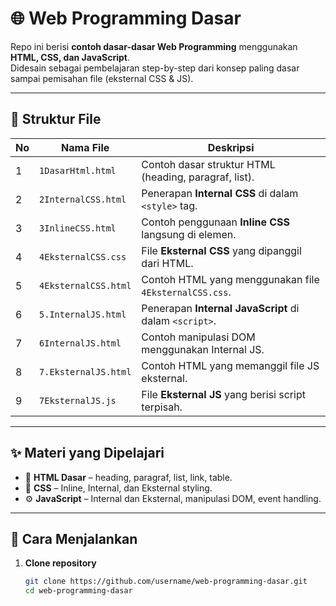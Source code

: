 # 🌐 Web Programming Dasar

Repo ini berisi **contoh dasar-dasar Web Programming** menggunakan **HTML, CSS, dan JavaScript**.  
Didesain sebagai pembelajaran step-by-step dari konsep paling dasar sampai pemisahan file (eksternal CSS & JS).

---

## 📂 Struktur File
| No | Nama File              | Deskripsi                                              |
|----|-----------------------|------------------------------------------------------|
| 1  | `1DasarHtml.html`      | Contoh dasar struktur HTML (heading, paragraf, list). |
| 2  | `2InternalCSS.html`    | Penerapan **Internal CSS** di dalam `<style>` tag.    |
| 3  | `3InlineCSS.html`      | Contoh penggunaan **Inline CSS** langsung di elemen. |
| 4  | `4EksternalCSS.css`    | File **Eksternal CSS** yang dipanggil dari HTML.     |
| 5  | `4EksternalCSS.html`   | Contoh HTML yang menggunakan file `4EksternalCSS.css`.|
| 6  | `5.InternalJS.html`    | Penerapan **Internal JavaScript** di dalam `<script>`.|
| 7  | `6InternalJS.html`     | Contoh manipulasi DOM menggunakan Internal JS.       |
| 8  | `7.EksternalJS.html`   | Contoh HTML yang memanggil file JS eksternal.        |
| 9  | `7EksternalJS.js`      | File **Eksternal JS** yang berisi script terpisah.   |

---

## ✨ Materi yang Dipelajari
- 📄 **HTML Dasar** – heading, paragraf, list, link, table.
- 🎨 **CSS** – Inline, Internal, dan Eksternal styling.
- ⚙️ **JavaScript** – Internal dan Eksternal, manipulasi DOM, event handling.

---

## 🚀 Cara Menjalankan
1. **Clone repository**
   ```bash
   git clone https://github.com/username/web-programming-dasar.git
   cd web-programming-dasar

